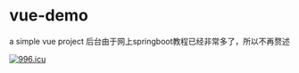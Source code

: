 # vue-demo
a simple vue project
后台由于网上springboot教程已经非常多了，所以不再赘述

<a href="https://996.icu"><img src="https://img.shields.io/badge/link-996.icu-red.svg" alt="996.icu"></a>
